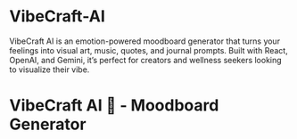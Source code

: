 
# VibeCraft-AI
VibeCraft AI is an emotion-powered moodboard generator that turns your feelings into visual art, music, quotes, and journal prompts. Built with React, OpenAI, and Gemini, it’s perfect for creators and wellness seekers looking to visualize their vibe.

# VibeCraft AI 🚀 - Moodboard Generator
